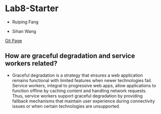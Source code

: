 # Lab8-Starter

- Ruiping Fang

- Sihan Wang

[Git Page](https://ruiping-fang.github.io/Lab8-Starter/)

## How are graceful degradation and service workers related?

- Graceful degradation is a strategy that ensures a web application remains functional with limited features when newer technologies fail. Service workers, integral to progressive web apps, allow applications to function offline by caching content and handling network requests. Thus, service workers support graceful degradation by providing fallback mechanisms that maintain user experience during connectivity issues or when certain technologies are unsupported.
